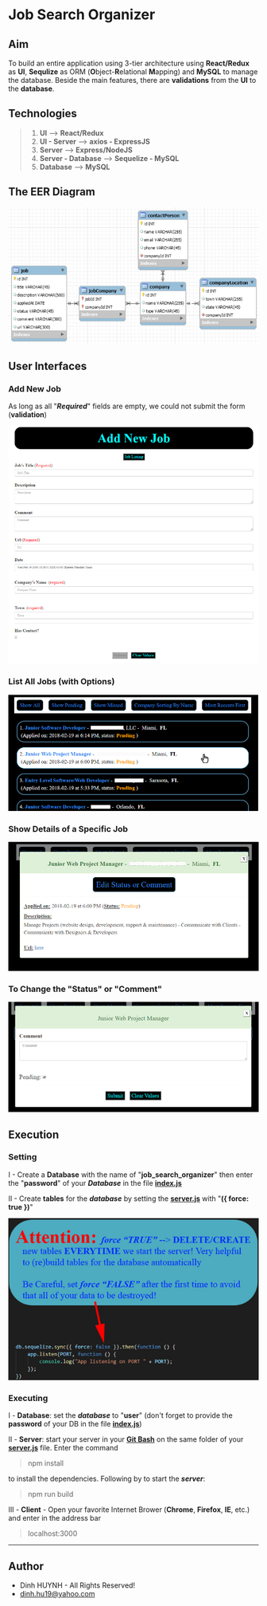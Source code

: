 # Job Search Organizer

## Aim

To build an entire application using 3-tier architecture using **React/Redux** as **UI**, **Sequlize** as ORM (**O**bject-**R**elational **M**apping) and **MySQL** to manage the database. Beside the main features, there are **validations** from the **UI** to the **database**.

## Technologies

> 1. **UI** -->  **React/Redux**
> 2. **UI - Server** --> **axios - ExpressJS**
> 3. **Server** --> **Express/NodeJS**
> 4. **Server - Database** --> **Sequelize - MySQL**
> 5. **Database** --> **MySQL**

## The EER Diagram

![alt text](https://github.com/DinhLeGaulois/projects_with_sql/blob/master/react-redux/job_search_react_redux_mysql/assets/img/eer.jpg)

## User Interfaces

### Add New Job
As long as all "***Required***" fields are empty, we could not submit the form (**validation**)

![alt text](https://github.com/DinhLeGaulois/projects_with_sql/blob/master/react-redux/job_search_react_redux_mysql/assets/img/addNewJob.jpg)

### List All Jobs (with Options)
![alt text](https://github.com/DinhLeGaulois/projects_with_sql/blob/master/react-redux/job_search_react_redux_mysql/assets/img/displayJobs.jpg)

### Show Details of a Specific Job
![alt text](https://github.com/DinhLeGaulois/projects_with_sql/blob/master/react-redux/job_search_react_redux_mysql/assets/img/displayJobs_show_details.jpg)

### To Change the "Status" or "Comment"
![alt text](https://github.com/DinhLeGaulois/projects_with_sql/blob/master/react-redux/job_search_react_redux_mysql/assets/img/update.jpg)

## Execution

### Setting
I - Create a **Database** with the name of "**job_search_organizer**" then enter the "**password**" of your ***Database*** in the file [**index.js**](https://github.com/DinhLeGaulois/projects_with_sql/blob/master/react-redux/job_search_react_redux_mysql/server/models/index.js)

II - Create **tables** for the ***database*** by setting the [**server.js**](https://github.com/DinhLeGaulois/projects_with_sql/blob/master/react-redux/job_search_react_redux_mysql/server.js) with "**({ force: true })**"

![alt text](https://github.com/DinhLeGaulois/projects_with_sql/blob/master/react-redux/job_search_react_redux_mysql/assets/img/server.jpg)

### Executing

I - **Database**: set the ***database*** to "**user**" (don't forget to provide the **password** of your DB in the file [**index.js**](https://github.com/DinhLeGaulois/projects_with_sql/blob/master/react-redux/job_search_react_redux_mysql/server/models/index.js))

II - **Server**: start your server in your [**Git Bash**](https://git-scm.com/downloads) on the same folder of your [**server.js**](https://github.com/DinhLeGaulois/projects_with_sql/blob/master/react-redux/job_search_react_redux_mysql/server.js) file. Enter the command

> npm install

to install the dependencies. Following by to start the ***server***:

> npm run build

III - **Client** - Open your favorite Internet Brower (**Chrome**, **Firefox**, **IE**, etc.) and enter in the address bar

> localhost:3000


---------------

## Author
* Dinh HUYNH - All Rights Reserved!
* dinh.hu19@yahoo.com